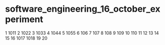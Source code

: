 # software_engineering_16_october_experiment

1 1011
2 1022
3 1033
4 1044
5 1055
6 106
7 107
8 108
9 109
10 110
11
12
13
14
15
16
1017
1018
19
20
